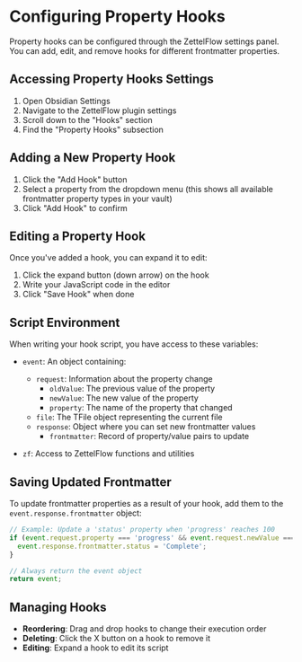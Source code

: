 # Configuring Property Hooks

Property hooks can be configured through the ZettelFlow settings panel. You can add, edit, and remove hooks for different frontmatter properties.

## Accessing Property Hooks Settings

1. Open Obsidian Settings
2. Navigate to the ZettelFlow plugin settings
3. Scroll down to the "Hooks" section
4. Find the "Property Hooks" subsection

## Adding a New Property Hook

1. Click the "Add Hook" button
2. Select a property from the dropdown menu (this shows all available frontmatter property types in your vault)
3. Click "Add Hook" to confirm

## Editing a Property Hook

Once you've added a hook, you can expand it to edit:

1. Click the expand button (down arrow) on the hook
2. Write your JavaScript code in the editor
3. Click "Save Hook" when done

## Script Environment

When writing your hook script, you have access to these variables:

- `event`: An object containing:
  - `request`: Information about the property change
    - `oldValue`: The previous value of the property
    - `newValue`: The new value of the property
    - `property`: The name of the property that changed
  - `file`: The TFile object representing the current file
  - `response`: Object where you can set new frontmatter values
    - `frontmatter`: Record of property/value pairs to update

- `zf`: Access to ZettelFlow functions and utilities

## Saving Updated Frontmatter

To update frontmatter properties as a result of your hook, add them to the `event.response.frontmatter` object:

```javascript
// Example: Update a 'status' property when 'progress' reaches 100
if (event.request.property === 'progress' && event.request.newValue === 100) {
  event.response.frontmatter.status = 'Complete';
}

// Always return the event object
return event;
```

## Managing Hooks

- **Reordering**: Drag and drop hooks to change their execution order
- **Deleting**: Click the X button on a hook to remove it
- **Editing**: Expand a hook to edit its script
